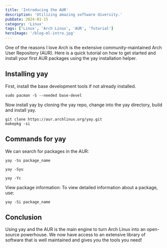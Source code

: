 ```yaml
---
title: 'Introducing the AUR'
description: 'Utilizing amazing software diversity.'
pubDate: 2024-01-15
category: 'Linux'
tags: ['Linux', 'Arch Linux', 'AUR', 'Tutorial']
heroImage: '/blog-ml-intro.jpg'
---
```


One of the reasons I love Arch is the extensive community-maintained Arch User Repository (AUR). Here is a quick tutorial on how to get started and install your first AUR packages using the yay installation helper.

## Installing yay

First, install the base development tools if not already installed.
```shell
sudo pacman -S --needed base-devel
```

Now install yay by cloning the yay repo, change into the yay directory, build and install yay.

```shell
git clone https://aur.archlinux.org/yay.git
makepkg -si
```

## Commands for yay

We can search for packages in the AUR:

```shell
yay -Ss package_name
```


```shell
yay -Syu
```


```shell
yay -Yc
```

View package information: To view detailed information about a package, use:

```shell
yay -Si package_name
```

## Conclusion

Using yay and the AUR is the main engine to turn Arch Linux into an open-source powerhouse. We now have access to an extensive library of software that is well maintained and gives you the tools you need!
